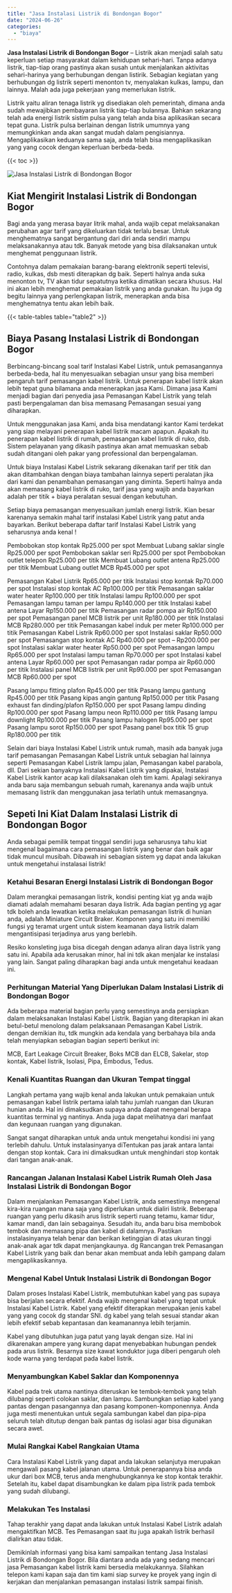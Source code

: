 ```yaml
---
title: "Jasa Instalasi Listrik di Bondongan Bogor"
date: "2024-06-26"
categories: 
  - "biaya"
---
```


**Jasa Instalasi Listrik di Bondongan Bogor** – Listrik akan menjadi salah satu keperluan setiap masyarakat dalam kehidupan sehari-hari. Tanpa adanya listrik, tiap-tiap orang pastinya akan susah untuk menjalankan aktivitas sehari-harinya yang berhubungan dengan listirik. Sebagian kegiatan yang berhubungan dg listrik seperti menonton tv, menyalakan kulkas, lampu, dan lainnya. Malah ada juga pekerjaan yang memerlukan listrik.

Listrik yaitu aliran tenaga listrik yg disediakan oleh pemerintah, dimana anda sudah mewajibkan pembayaran listrik tiap-tiap bulannya. Bahkan sekarang telah ada energi listrik sistim pulsa yang telah anda bisa aplikasikan secara tepat guna. Listrik pulsa berlainan dengan listrik umumnya yang memungkinkan anda akan sangat mudah dalam pengisiannya. Mengaplikasikan keduanya sama saja, anda telah bisa mengaplikasikan yang yang cocok dengan keperluan berbeda-beda.

{{< toc >}}

![Jasa Instalasi Listrik di Bondongan Bogor](/images/instalasi-listrik-murah21.png)

## Kiat Mengirit Instalasi Listrik di Bondongan Bogor

Bagi anda yang merasa bayar litrik mahal, anda wajib cepat melaksanakan perubahan agar tarif yang dikeluarkan tidak terlalu besar. Untuk menghematnya sangat bergantung dari diri anda sendiri mampu melaksanakannya atau tdk. Banyak metode yang bisa dilaksanakan untuk menghemat penggunaan listrik.

Contohnya dalam pemakaian barang-barang elektronik seperti televisi, radio, kulkas, dsb mesti diterapkan dg baik. Seperti halnya anda suka menonton tv, TV akan tidur sepatutnya ketika dimatikan secara khusus. Hal ini akan lebih menghemat pemakaian listrik yang anda gunakan. Itu juga dg begitu lainnya yang perlengkapan listrik, menerapkan anda bisa menghematnya tentu akan lebih baik.

{{< table-tables table="table2" >}}

## Biaya Pasang Instalasi Listrik di Bondongan Bogor

Berbincang-bincang soal tarif Instalasi Kabel Listrik, untuk pemasangannya berbeda-beda, hal itu menyesuaikan sebagian unsur yang bisa memberi pengaruh tarif pemasangan kabel listrik. Untuk penerapan kabel listrik akan lebih tepat guna bilamana anda menerapkan jasa Kami. Dimana jasa Kami menjadi bagian dari penyedia jasa Pemasangan Kabel Listrik yang telah pasti berpengalaman dan bisa memasang Pemasangan sesuai yang diharapkan.

Untuk menggunakan jasa Kami, anda bisa mendatangi kantor Kami terdekat yang siap melayani penerapan kabel listrik macam apapun. Apakah itu penerapan kabel listrik di rumah, pemasangan kabel listrik di ruko, dsb. Sistem pelayanan yang dikasih pastinya akan amat memuaskan sebab sudah ditangani oleh pakar yang professional dan berpengalaman.

Untuk biaya Instalasi Kabel Listrik sekarang dikenakan tarif per titik dan akan ditambahkan dengan biaya tambahan lainnya seperti peralatan jika dari kami dan penambahan pemasangan yang diminta. Seperti halnya anda akan memasang kabel listrik di ruko, tarif jasa yang wajib anda bayarkan adalah per titik + biaya peralatan sesuai dengan kebutuhan.

Setiap biaya pemasangan menyesuaikan jumlah energi listrik. Kian besar karenanya semakin mahal tarif instalasi Kabel Listrik yang patut anda bayarkan. Berikut beberapa daftar tarif Instalasi Kabel Listrik yang seharusnya anda kenal !

Pembobokan stop kontak Rp25.000 per spot Membuat Lubang saklar single Rp25.000 per spot Pembobokan saklar seri Rp25.000 per spot Pembobokan outlet telepon Rp25.000 per titik Membuat Lubang outlet antena Rp25.000 per titik Membuat Lubang outlet MCB Rp45.000 per spot

Pemasangan Kabel Listrik Rp65.000 per titik Instalasi stop kontak Rp70.000 per spot Instalasi stop kontak AC Rp100.000 per titik Pemasangan saklar water heater Rp100.000 per titik Instalasi lampu Rp100.000 per spot Pemasangan lampu taman per lampu Rp140.000 per titik Instalasi kabel antena Layar Rp150.000 per titik Pemasangan radar pompa air Rp150.000 per spot Pemasangan panel MCB listrik per unit Rp180.000 per titik Instalasi MCB Rp280.000 per titik Pemasangan kabel induk per meter Rp100.000 per titik Pemasangan Kabel Listrik Rp60.000 per spot Instalasi saklar Rp50.000 per spot Pemasangan stop kontak AC Rp40.000 per spot – Rp200.000 per spot Instalasi saklar water heater Rp50.000 per spot Pemasangan lampu Rp65.000 per spot Instalasi lampu taman Rp70.000 per spot Instalasi kabel antena Layar Rp60.000 per spot Pemasangan radar pompa air Rp60.000 per titik Instalasi panel MCB listrik per unit Rp90.000 per spot Pemasangan MCB Rp60.000 per spot

Pasang lampu fitting plafon Rp45.000 per titik Pasang lampu gantung Rp45.000 per titik Pasang kipas angin gantung Rp150.000 per titik Pasang exhaust fan dinding/plafon Rp150.000 per spot Pasang lampu dinding Rp100.000 per spot Pasang lampu neon Rp110.000 per titik Pasang lampu downlight Rp100.000 per titik Pasang lampu halogen Rp95.000 per spot Pasang lampu sorot Rp150.000 per spot Pasang panel box titik 15 grup Rp180.000 per titik

Selain dari biaya Instalasi Kabel Listrik untuk rumah, masih ada banyak juga tarif pemasangan Pemasangan Kabel Listrik untuk sebagian hal lainnya seperti Pemasangan Kabel Listrik lampu jalan, Pemasangan kabel parabola, dll. Dari sekian banyaknya Instalasi Kabel Listrik yang dipakai, Instalasi Kabel Listrik kantor acap kali dilaksanakan oleh tim kami. Apalagi sekiranya anda baru saja membangun sebuah rumah, karenanya anda wajib untuk memasang listrik dan menggunakan jasa terlatih untuk memasangnya.

## Sepeti Ini Kiat Dalam Instalasi Listrik di Bondongan Bogor


Anda sebagai pemilik tempat tinggal sendiri juga seharusnya tahu kiat mengenal bagaimana cara pemasangan listrik yang benar dan baik agar tidak muncul musibah. Dibawah ini sebagian sistem yg dapat anda lakukan untuk mengetahui instalasai listrik!

### Ketahui Besaran Energi Instalasi Listrik di Bondongan Bogor

Dalam merangkai pemasangan listrik, kondisi penting kiat yg anda wajib diamati adalah memahami besaran daya listrik. Ada bagian penting yg agar tdk boleh anda lewatkan ketika melakukan pemasangan listrik di hunian anda, adalah Miniature Circuit Braker. Komponen yang satu ini memiliki fungsi yg teramat urgent untuk sistem keamanan daya listrik dalam mengantisipasi terjadinya arus yang berlebih.

Resiko konsleting juga bisa dicegah dengan adanya aliran daya listrik yang satu ini. Apabila ada kerusakan minor, hal ini tdk akan menjalar ke instalasi yang lain. Sangat paling diharapkan bagi anda untuk mengetahui keadaan ini.

### Perhitungan Material Yang Diperlukan Dalam Instalasi Listrik di Bondongan Bogor

Ada beberapa material bagian perlu yang semestinya anda persiapkan dalam melaksanakan Instalasi Kabel Listrik. Bagian yang diterapkan ini akan betul-betul menolong dalam pelaksanaan Pemasangan Kabel Listrik. dengan demikian itu, tdk mungkin ada kendala yang berbahaya bila anda telah menyiapkan sebagian bagian seperti berikut ini:

MCB, Eart Leakage Circuit Breaker, Boks MCB dan ELCB, Sakelar, stop kontak, Kabel listrik, Isolasi, Pipa, Embodus, Tedus.

### Kenali Kuantitas Ruangan dan Ukuran Tempat tinggal

Langkah pertama yang wajib kenal anda lakukan untuk pemakaian untuk pemasangan kabel listrik pertama ialah tahu jumlah ruangan dan Ukuran hunian anda. Hal ini dimaksudkan supaya anda dapat mengenal berapa kuantitas terminal yg nantinya. Anda juga dapat melihatnya dari manfaat dan kegunaan ruangan yang digunakan.

Sangat sangat diharapkan untuk anda untuk mengetahui kondisi ini yang terlebih dahulu. Untuk instalasinyanya diTentukan pas jarak antara lantai dengan stop kontak. Cara ini dimaksudkan untuk menghindari stop kontak dari tangan anak-anak.

### Rancangan Jalanan Instalasi Kabel Listrik Rumah Oleh Jasa Instalasi Listrik di Bondongan Bogor

Dalam menjalankan Pemasangan Kabel Listrik, anda semestinya mengenal kira-kira ruangan mana saja yang diperlukan untuk dialiri listrik. Beberapa ruangan yang perlu dikasih arus listrik seperti ruang tetamu, kamar tidur, kamar mandi, dan lain sebagainya. Sesudah itu, anda baru bisa membobok tembok dan memasang pipa dan kabel di dalamnya. Pastikan instalasinyanya telah benar dan berikan ketinggian di atas ukuran tinggi anak-anak agar tdk dapat menjangkaunya. dg Rancangan trek Pemasangan Kabel Listrik yang baik dan benar akan membuat anda lebih gampang dalam mengaplikasikannya.

### Mengenal Kabel Untuk Instalasi Listrik di Bondongan Bogor

Dalam proses Instalasi Kabel Listrik, membutuhkan kabel yang pas supaya bisa berjalan secara efektif. Anda wajib mengenal kabel yang tepat untuk Instalasi Kabel Listrik. Kabel yang efektif diterapkan merupakan jenis kabel yang yang cocok dg standar SNI. dg kabel yang telah sesuai standar akan lebih efektif sebab kepantasan dan keamanannya lebih terjamin.

Kabel yang dibutuhkan juga patut yang layak dengan size. Hal ini dikarenakan ampere yang kurang dapat menyebabkan hubungan pendek pada arus listrik. Besarnya size kawat konduktor juga diberi pengaruh oleh kode warna yang terdapat pada kabel listrik.

### Menyambungkan Kabel Saklar dan Komponennya

Kabel pada trek utama nantinya diteruskan ke tembok-tembok yang telah dilubangi seperti colokan saklar, dan lampu. Sambungkan setiap kabel yang pantas dengan pasangannya dan pasang komponen-komponennya. Anda juga mesti menentukan untuk segala sambungan kabel dan pipa-pipa seluruh telah ditutup dengan baik pantas dg isolasi agar bisa digunakan secara awet.

### Mulai Rangkai Kabel Rangkaian Utama

Cara Instalasi Kabel Listrik yang dapat anda lakukan selanjutya merupakan mengawali pasang kabel jalanan utama. Untuk penerapannya bisa anda ukur dari box MCB, terus anda menghubungkannya ke stop kontak terakhir. Setelah itu, kabel dapat disambungkan ke dalam pipa listrik pada tembok yang sudah dilubangi.

### Melakukan Tes Instalasi

Tahap terakhir yang dapat anda lakukan untuk Instalasi Kabel Listrik adalah mengaktifkan MCB. Tes Pemasangan saat itu juga apakah listrik berhasil dialirkan atau tidak.

Demikinlah informasi yang bisa kami sampaikan tentang Jasa Instalasi Listrik di Bondongan Bogor. Bila diantara anda ada yang sedang mencari jasa Pemasangan kabel listrik kami bersedia melakukannya. Silahkan telepon kami kapan saja dan tim kami siap survey ke proyek yang ingin di kerjakan dan menjalankan pemasangan instalasi listrik sampai finish.

